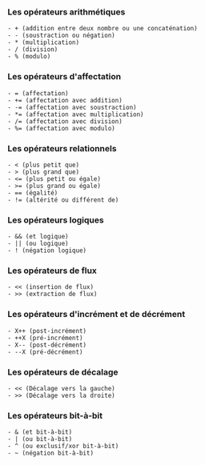 
### Les opérateurs arithmétiques
```
- + (addition entre deux nombre ou une concaténation)
- - (soustraction ou négation)
- * (multiplication)
- / (division)
- % (modulo)
```

### Les opérateurs d'affectation
```
- = (affectation)
- += (affectation avec addition)
- -= (affectation avec soustraction)
- *= (affectation avec multiplication)
- /= (affectation avec division)
- %= (affectation avec modulo)
```

### Les opérateurs relationnels
```
- < (plus petit que)
- > (plus grand que)
- <= (plus petit ou égale)
- >= (plus grand ou égale)
- == (égalité)
- != (altérité ou différent de)
```

### Les opérateurs logiques
```
- && (et logique)
- || (ou logique)
- ! (négation logique)
```

### Les opérateurs de flux
```
- << (insertion de flux)
- >> (extraction de flux)
```

### Les opérateurs d'incrément et de décrément
```
- X++ (post-incrément)
- ++X (pré-incrément)
- X-- (post-décrément)
- --X (pré-décrément)
```

### Les opérateurs de décalage
```
- << (Décalage vers la gauche)
- >> (Décalage vers la droite)
```

### Les opérateurs bit-à-bit
```
- & (et bit-à-bit)
- | (ou bit-à-bit)
- ^ (ou exclusif/xor bit-à-bit)
- ~ (négation bit-à-bit)
```
